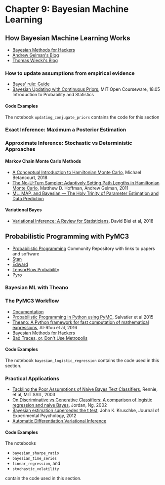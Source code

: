 # Chapter 9: Bayesian Machine Learning

## How Bayesian Machine Learning Works

- [Bayesian Methods for Hackers](http://camdavidsonpilon.github.io/Probabilistic-Programming-and-Bayesian-Methods-for-Hackers/)
- [Andrew Gelman's Blog](https://andrewgelman.com/)
- [Thomas Wiecki's Blog](https://twiecki.github.io/)


### How to update assumptions from empirical evidence

- [Bayes' rule: Guide](https://arbital.com/p/bayes_rule/?l=1zq)
- [Bayesian Updating with Continuous Priors](https://ocw.mit.edu/courses/mathematics/18-05-introduction-to-probability-and-statistics-spring-2014/readings/MIT18_05S14_Reading13a.pdf), MIT Open Courseware, 18.05 Introduction to Probability and Statistics

#### Code Examples

The notebook `updating_conjugate_priors` contains the code for this section

### Exact Inference: Maximum a Posterior Estimation

### Approximate Inference: Stochastic vs Deterministic Approaches

#### Markov Chain Monte Carlo Methods

- [A Conceptual Introduction to Hamiltonian Monte Carlo](https://arxiv.org/pdf/1701.02434.pdf), Michael Betancourt, 2018
- [The No-U-Turn Sampler: Adaptively Setting Path Lengths in Hamiltonian Monte Carlo](https://arxiv.org/abs/1111.4246), Matthew D. Hoffman, Andrew Gelman, 2011
- [ML, MAP, and Bayesian — The Holy Trinity of Parameter Estimation and Data Prediction](https://engineering.purdue.edu/kak/Trinity.pdf)
#### Variational Bayes

- [Variational Inference: A Review for Statisticians](https://arxiv.org/pdf/1601.00670.pdf), David Blei et al, 2018

## Probabilistic Programming with PyMC3

- [Probabilistic Programming](http://www.probabilistic-programming.org/wiki/Home) Community Repository with links to papers and software
- [Stan](https://mc-stan.org/)
- [Edward](http://edwardlib.org/)
- [TensorFlow Probability](https://github.com/tensorflow/probability)
- [Pyro](http://pyro.ai/)

### Bayesian ML with Theano

### The PyMC3 Workflow

- [Documentation](https://docs.pymc.io/)
- [Probabilistic Programming in Python using PyMC](https://arxiv.org/abs/1507.08050), Salvatier et al 2015
- [Theano: A Python framework for fast computation of mathematical expressions](https://pdfs.semanticscholar.org/6b57/0069f14c7588e066f7138e1f21af59d62e61.pdf), Al-Rfou et al, 2016
- [Bayesian Methods for Hackers](https://github.com/CamDavidsonPilon/Probabilistic-Programming-and-Bayesian-Methods-for-Hackers)
- [Bad Traces, or, Don't Use Metropolis](https://colindcarroll.com/2018/01/01/bad-traces-or-dont-use-metropolis/)

#### Code Examples

The notebook `bayesian_logistic_regression` contains the code used in this section.

### Practical Applications

- [Tackling the Poor Assumptions of Naive Bayes Text Classifiers](http://people.csail.mit.edu/jrennie/papers/icml03-nb.pdf), Rennie, et al, MIT SAIL, 2003
- [On Discriminative vs Generative Classifiers: A comparison of logistic regression and naive Bayes](https://ai.stanford.edu/~ang/papers/nips01-discriminativegenerative.pdf), Jordan, Ng, 2002
- [Bayesian estimation supersedes the t test](http://www.indiana.edu/~kruschke/BEST/BEST.pdf), John K. Kruschke, Journal of Experimental Psychology, 2012
- [Automatic Differentiation Variational Inference](https://arxiv.org/pdf/1603.00788.pdf)

#### Code Examples

The notebooks
- `bayesian_sharpe_ratio`
- `bayesian_time_series`
- `linear_regression`, and
- `stochastic_volatility`

contain the code used in this section.
